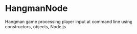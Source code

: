 # HangmanNode
Hangman game processing player input at command line using constructors, objects, Node.js 

